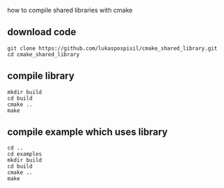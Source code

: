 how to compile shared libraries with cmake

## download code
```
git clone https://github.com/lukaspospisil/cmake_shared_library.git
cd cmake_shared_library
```

## compile library

```
mkdir build
cd build
cmake ..
make
```

## compile example which uses library
```
cd ..
cd examples
mkdir build
cd build
cmake ..
make
```
